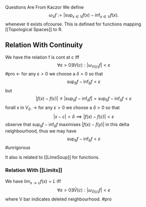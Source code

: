 Questions Are From Kaczor 
We define
$$
\omega _{V} f := |\sup_{x \in V} f(x) - \inf _{x \in V} f(x).
$$
whenever it exists ofcourse. This is defined for functions mapping [[Topological Spaces]] to R.

## Relation With Continuity 

We have the relation f is cont at c iff
$$
\forall \varepsilon >0 \exists V(c) : | \omega _{V(c)}f | < \varepsilon
$$
#pro <- for any $\varepsilon>0$ we choose a $\delta>0$ so that
$$
\sup_{\delta} f - \inf_{\delta} f <\varepsilon
$$
but 
$$
|f(x)-f(c)| \leq |\sup_{\delta} f - \inf_{\delta} f| = \sup_{\delta} f - \inf_{\delta} f <\varepsilon
$$
forall x in $V_{\delta}$.
-> for any $\varepsilon>0$ we choose a $\delta>0$ so that
$$
|x-c| < \delta \implies |f(x)-f(c)|  <\varepsilon
$$
observe that $\sup_{\delta} f - \inf_{\delta} f$ maximises $|f(x)-f(y)|$ in this delta neighbourhood, thus we may have
$$
\sup_{\delta} f - \inf_{\delta} f < \varepsilon
$$
#unrigorous

It also is related to [[LimeSoup]] for functions.

### Relation With [[Limits]]
We have $\lim_{ x \to c }f(x)=L$ iff
$$
\forall \varepsilon>0 \exists \bar{V}(c):|\omega_{\bar{V}(c)}f| < \varepsilon
$$
where V bar indicates deleted neighbourhood.
#pro 